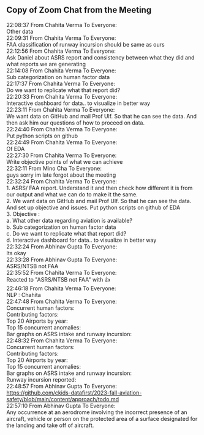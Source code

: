## Copy of Zoom Chat from the Meeting
22:08:37 From Chahita Verma To Everyone:  
	Other data  
22:09:31 From Chahita Verma To Everyone:  
	FAA classification of runway incursion should be same as ours  
22:12:56 From Chahita Verma To Everyone:  
	Ask Daniel about ASRS report and consistency between what they did and what reports we are generating  
22:14:08 From Chahita Verma To Everyone:  
	Sub categorization on human factor data  
22:17:37 From Chahita Verma To Everyone:  
	Do we want to replicate what that report did?  
22:20:33 From Chahita Verma To Everyone:  
	Interactive dashboard for data.. to visualize in better way  
22:23:11 From Chahita Verma To Everyone:  
	We want data on GitHub and mail Prof Ulf. So that he can see the data. And then ask him our questions of how to proceed on data.  
22:24:40 From Chahita Verma To Everyone:  
	Put python scripts on github  
22:24:49 From Chahita Verma To Everyone:  
	Of EDA  
22:27:30 From Chahita Verma To Everyone:  
	Write objective points of what we can achieve  
22:32:11 From Mino Cha To Everyone:  
	guys sorry im late forgot about the meeting  
22:32:24 From Chahita Verma To Everyone:  
	1. ASRS/ FAA report. Understand it and then check how different it is from our output and what we can do to make it the same.  
	2. We want data on GitHub and mail Prof Ulf. So that he can see the data. And set up objective and issues. Put python scripts on github of EDA  
	3. Objective :   
	a. What other data regarding aviation is available?  
	b. Sub categorization on human factor data  
	c. Do we want to replicate what that report did?  
	d. Interactive dashboard for data.. to visualize in better way  
22:32:24 From Abhinav Gupta To Everyone:  
	Its okay  
22:33:28 From Abhinav Gupta To Everyone:  
	ASRS/NTSB not FAA  
22:35:52 From Chahita Verma To Everyone:  
	Reacted to "ASRS/NTSB not FAA" with 👍  
22:46:18 From Chahita Verma To Everyone:  
	NLP : Chahita  
22:47:48 From Chahita Verma To Everyone:  
	Concurrent human factors:  
	Contributing factors:  
	Top 20 Airports by year:  
	Top 15 concurrent anomalies:  
	Bar graphs on ASRS intake and runway incursion:  
22:48:32 From Chahita Verma To Everyone:  
	Concurrent human factors:  
	Contributing factors:  
	Top 20 Airports by year:  
	Top 15 concurrent anomalies:  
	Bar graphs on ASRS intake and runway incursion:  
	Runway incursion reported:  
22:48:57 From Abhinav Gupta To Everyone:  
	https://github.com/ckids-datafirst/2023-fall-aviation-safety/blob/main/content/approach/todo.md  
22:57:10 From Abhinav Gupta To Everyone:  
	Any occurrence at an aerodrome involving the incorrect presence of an aircraft, vehicle or person on the protected area of a surface designated for the landing and take off of aircraft.

